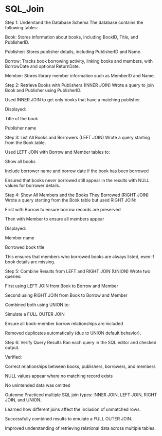 # SQL_Join

Step 1: Understand the Database Schema
The database contains the following tables:

Book: Stores information about books, including BookID, Title, and PublisherID.

Publisher: Stores publisher details, including PublisherID and Name.

Borrow: Tracks book borrowing activity, linking books and members, with BorrowDate and optional ReturnDate.

Member: Stores library member information such as MemberID and Name.

Step 2: Retrieve Books with Publishers (INNER JOIN)
Wrote a query to join Book and Publisher using PublisherID.

Used INNER JOIN to get only books that have a matching publisher.

Displayed:

Title of the book

Publisher name

Step 3: List All Books and Borrowers (LEFT JOIN)
Wrote a query starting from the Book table.

Used LEFT JOIN with Borrow and Member tables to:

Show all books

Include borrower name and borrow date if the book has been borrowed

Ensured that books never borrowed still appear in the results with NULL values for borrower details.

Step 4: Show All Members and the Books They Borrowed (RIGHT JOIN)
Wrote a query starting from the Book table but used RIGHT JOIN:

First with Borrow to ensure borrow records are preserved

Then with Member to ensure all members appear

Displayed:

Member name

Borrowed book title

This ensures that members who borrowed books are always listed, even if book details are missing.

Step 5: Combine Results from LEFT and RIGHT JOIN (UNION)
Wrote two queries:

First using LEFT JOIN from Book to Borrow and Member

Second using RIGHT JOIN from Book to Borrow and Member

Combined both using UNION to:

Simulate a FULL OUTER JOIN

Ensure all book–member borrow relationships are included

Removed duplicates automatically (due to UNION default behavior).

Step 6: Verify Query Results
Ran each query in the SQL editor and checked output.

Verified:

Correct relationships between books, publishers, borrowers, and members

NULL values appear where no matching record exists

No unintended data was omitted

Outcome
Practiced multiple SQL join types: INNER JOIN, LEFT JOIN, RIGHT JOIN, and UNION.

Learned how different joins affect the inclusion of unmatched rows.

Successfully combined results to emulate a FULL OUTER JOIN.

Improved understanding of retrieving relational data across multiple tables.
